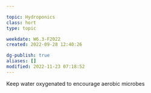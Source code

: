 ---
topic: Hydroponics
class: hort
type: topic

weekdate: W6.3-F2022
created: 2022-09-28 12:40:26

dg-publish: true
aliases: []
modified: 2022-11-23 07:18:52
---

Keep water oxygenated to encourage aerobic microbes